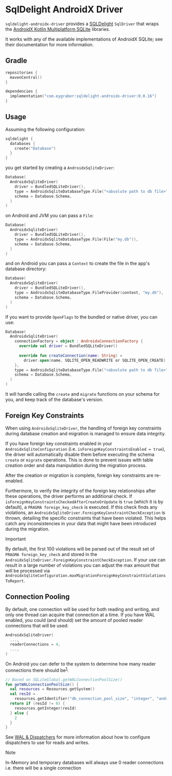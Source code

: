 # SqlDelight AndroidX Driver

`sqldelight-androidx-driver` provides a [SQLDelight] `SqlDriver` that wraps the [AndroidX Kotlin Multiplatform SQLite]
libraries.

It works with any of the available implementations of AndroidX SQLite; see their documentation for more information.

## Gradle

```kotlin
repositories {
  mavenCentral()
}

dependencies {
  implementation("com.eygraber:sqldelight-androidx-driver:0.0.16")
}
```

## Usage
Assuming the following configuration:

```kotlin
sqldelight {
  databases {
    create("Database")
  }
}
```

you get started by creating a `AndroidxSqliteDriver`:

```kotlin
Database(
  AndroidxSqliteDriver(
    driver = BundledSQLiteDriver(),
    type = AndroidxSqliteDatabaseType.File("<absolute path to db file>"),
    schema = Database.Schema,
  )
)
```

on Android and JVM you can pass a `File`:

```kotlin
Database(
  AndroidxSqliteDriver(
    driver = BundledSQLiteDriver(),
    type = AndroidxSqliteDatabaseType.File(File("my.db")),
    schema = Database.Schema,
  )
)
```

and on Android you can pass a `Context` to create the file in the app's database directory:

```kotlin
Database(
  AndroidxSqliteDriver(
    driver = BundledSQLiteDriver(),
    type = AndroidxSqliteDatabaseType.FileProvider(context, "my.db"),
    schema = Database.Schema,
  )
)
```

If you want to provide `OpenFlags` to the bundled or native driver, you can use:

```kotlin
Database(
  AndroidxSqliteDriver(
    connectionFactory = object : AndroidxConnectionFactory {
      override val driver = BundledSQLiteDriver()
      
      override fun createConnection(name: String) =
        driver.open(name, SQLITE_OPEN_READWRITE or SQLITE_OPEN_CREATE)
    },
    type = AndroidxSqliteDatabaseType.File("<absolute path to db file>"),
    schema = Database.Schema,
  )
)
```

It will handle calling the `create` and `migrate` functions on your schema for you, and keep track of the database's version.

## Foreign Key Constraints

When using `AndroidxSqliteDriver`, the handling of foreign key constraints during database creation and migration is 
managed to ensure data integrity.

If you have foreign key constraints enabled in your
`AndroidxSqliteConfiguration` (i.e. `isForeignKeyConstraintsEnabled = true`),
the driver will automatically disable them before executing the schema `create` or `migrate` operations.
This is done to prevent issues with table creation order and data manipulation during the migration process.

After the creation or migration is complete, foreign key constraints are re-enabled.

Furthermore, to verify the integrity of the foreign key relationships after these operations,
the driver performs an additional check. If `isForeignKeyConstraintsCheckedAfterCreateOrUpdate`
is `true` (which it is by default), a `PRAGMA foreign_key_check` is executed. If this check finds
any violations, an `AndroidxSqliteDriver.ForeignKeyConstraintCheckException` is thrown, detailing the 
specific constraints that have been violated. This helps catch any inconsistencies in your data that might
have been introduced during the migration.

> [!IMPORTANT]  
> By default, the first 100 violations will be parsed out of the result set of 
> `PRAGMA foreign_key_check` and stored in the `AndroidxSqliteDriver.ForeignKeyConstraintCheckException`.
> If your use can result in a large number of violations you can adjust the max amount that will be processed via 
> `AndroidxSqliteConfiguration.maxMigrationForeignKeyConstraintViolationsToReport`.

## Connection Pooling

By default, one connection will be used for both reading and writing, and only one thread can acquire that connection 
at a time. If you have WAL enabled, you could (and should) set the amount of pooled reader connections that will be used:

```kotlin
AndroidxSqliteDriver(
  ...,
  readerConnections = 4,
  ...,
)
```

On Android you can defer to the system to determine how many reader connections there should be<sup>[1]</sup>:

```kotlin
// Based on SQLiteGlobal.getWALConnectionPoolSize()
fun getWALConnectionPoolSize() {
  val resources = Resources.getSystem()
  val resId =
    resources.getIdentifier("db_connection_pool_size", "integer", "android")
  return if (resId != 0) {
    resources.getInteger(resId)
  } else {
    2
  }
}
```

See [WAL & Dispatchers] for more information about how to configure dispatchers to use for reads and writes.

> [!NOTE]  
> In-Memory and temporary databases will always use 0 reader connections i.e. there will be a single connection 

[1]: https://blog.p-y.wtf/parallelism-with-android-sqlite#heading-secondary-connections
[AndroidX Kotlin Multiplatform SQLite]: https://developer.android.com/kotlin/multiplatform/sqlite
[SQLDelight]: https://github.com/sqldelight/sqldelight
[WAL & Dispatchers]: https://blog.p-y.wtf/parallelism-with-android-sqlite#heading-wal-amp-dispatchers
